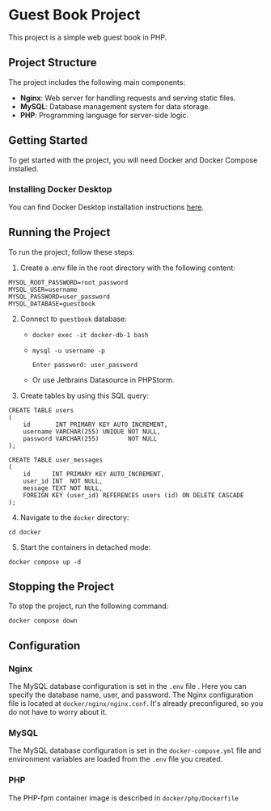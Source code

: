 # Guest Book Project

This project is a simple web guest book in PHP.

## Project Structure

The project includes the following main components:

- **Nginx**: Web server for handling requests and serving static files.
- **MySQL**: Database management system for data storage.
- **PHP**: Programming language for server-side logic.

## Getting Started

To get started with the project, you will need Docker and Docker Compose installed.

### Installing Docker Desktop

You can find Docker Desktop installation instructions [here](https://docs.docker.com/desktop/).

##   

## Running the Project

To run the project, follow these steps:

1. Сreate a .env file in the root directory with the following content:

```env
MYSQL_ROOT_PASSWORD=root_password
MYSQL_USER=username
MYSQL_PASSWORD=user_password
MYSQL_DATABASE=guestbook
```

2. Connect to `guestbook` database:
    - ```shell
      docker exec -it docker-db-1 bash
       ```
   - ```shell
     mysql -u username -p 
      
     Enter password: user_password
     ```
   - Or use Jetbrains Datasource in PHPStorm.


3. Create tables by using this SQL query:
```mysql
CREATE TABLE users
(
    id       INT PRIMARY KEY AUTO_INCREMENT,
    username VARCHAR(255) UNIQUE NOT NULL,
    password VARCHAR(255)        NOT NULL
);

CREATE TABLE user_messages
(
    id      INT PRIMARY KEY AUTO_INCREMENT,
    user_id INT  NOT NULL,
    message TEXT NOT NULL,
    FOREIGN KEY (user_id) REFERENCES users (id) ON DELETE CASCADE
);
```

4. Navigate to the `docker` directory:

```shell
cd docker
```

5. Start the containers in detached mode:

```shell
docker compose up -d
```

## Stopping the Project

To stop the project, run the following command:

```shell
docker compose down
```

## Configuration

### Nginx

The MySQL database configuration is set in the `.env` file . Here you can specify the database name, user, and password.
The Nginx configuration file is located at `docker/nginx/nginx.conf`. It's already preconfigured, so you do not have to
worry about it.

### MySQL

The MySQL database configuration is set in the `docker-compose.yml` file and environment variables are loaded from
the `.env` file you created.

### PHP

The PHP-fpm container image is described in `docker/php/Dockerfile`


